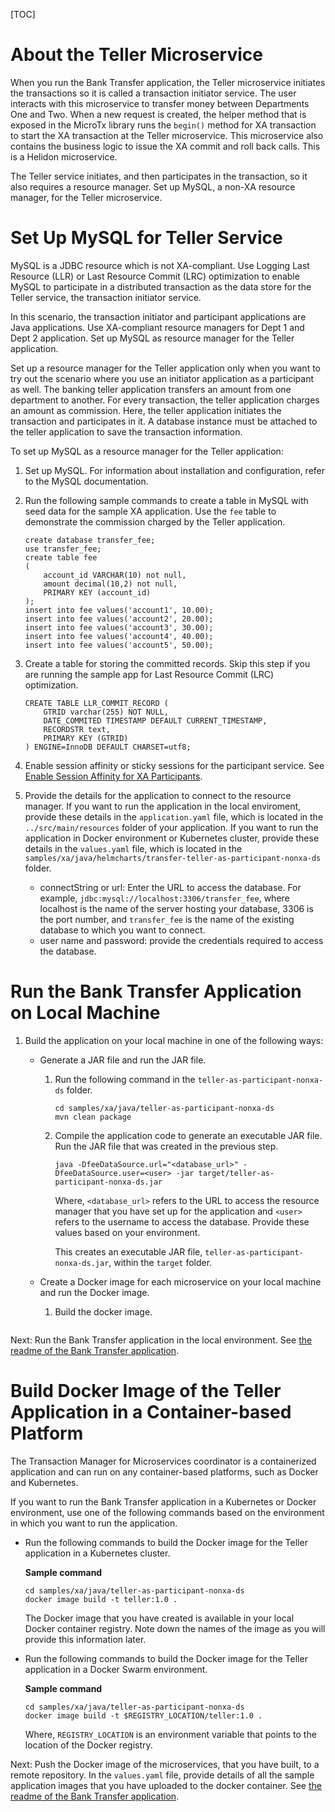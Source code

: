 [TOC]

# About the Teller Microservice

When you run the Bank Transfer application, the Teller microservice initiates the transactions so it is called a transaction initiator service. The user interacts with this microservice to transfer money between Departments One and Two. When a new request is created, the helper method that is exposed in the MicroTx library runs the `begin()` method for XA transaction to start the XA transaction at the Teller microservice. This microservice also contains the business logic to issue the XA commit and roll back calls. This is a Helidon microservice.

The Teller service initiates, and then participates in the transaction, so it also requires a resource manager. Set up MySQL, a non-XA resource manager, for the Teller microservice.

# Set Up MySQL for Teller Service

MySQL is a JDBC resource which is not XA-compliant. Use Logging Last Resource (LLR) or Last Resource Commit (LRC) optimization to enable MySQL to participate in a distributed transaction as the data store for the Teller service, the transaction initiator service.

In this scenario, the transaction initiator and participant applications are Java applications. Use XA-compliant resource managers for Dept 1 and Dept 2 application. Set up MySQL as resource manager for the Teller application.

Set up a resource manager for the Teller application only when you want to try out the scenario where you use an initiator application as a participant as well. The banking teller application transfers an amount from one department to another. For every transaction, the teller application charges an amount as commission. Here, the teller application initiates the transaction and participates in it. A database instance must be attached to the teller application to save the transaction information.

To set up MySQL as a resource manager for the Teller application:

1.  Set up MySQL. For information about installation and configuration, refer to the MySQL documentation.
2.  Run the following sample commands to create a table in MySQL with seed data for the sample XA application. Use the `fee` table to demonstrate the commission charged by the Teller application.
    ```
    create database transfer_fee;
    use transfer_fee;
    create table fee
    (
        account_id VARCHAR(10) not null,
        amount decimal(10,2) not null,
        PRIMARY KEY (account_id)
    );
    insert into fee values('account1', 10.00);
    insert into fee values('account2', 20.00);
    insert into fee values('account3', 30.00);
    insert into fee values('account4', 40.00);
    insert into fee values('account5', 50.00);
    ```

3. Create a table for storing the committed records. Skip this step if you are running the sample app for Last Resource Commit (LRC) optimization.

    ```
    CREATE TABLE LLR_COMMIT_RECORD (
        GTRID varchar(255) NOT NULL,
        DATE_COMMITED TIMESTAMP DEFAULT CURRENT_TIMESTAMP,
        RECORDSTR text,
        PRIMARY KEY (GTRID)
    ) ENGINE=InnoDB DEFAULT CHARSET=utf8;
    ```
4. Enable session affinity or sticky sessions for the participant service. See [Enable Session Affinity for XA Participants](https://docs.oracle.com/en/database/oracle/transaction-manager-for-microservices/23.4.2/tmmdg/set-sample-applications.html#GUID-F3BE4A11-1C96-4608-A000-DAD504D61349).

5. Provide the details for the application to connect to the resource manager. If you want to run the application in the local enviroment, provide these details in the `application.yaml` file, which is located in the `../src/main/resources` folder of your application. If you want to run the application in Docker environment or Kubernetes cluster, provide these details in the `values.yaml` file, which is located in the `samples/xa/java/helmcharts/transfer-teller-as-participant-nonxa-ds` folder.

    * connectString or url: Enter the URL to access the database. For example, `jdbc:mysql://localhost:3306/transfer_fee`, where localhost is the name of the server hosting your database, 3306 is the port number, and `transfer_fee` is the name of the existing database to which you want to connect.
    * user name and password: provide the credentials required to access the database.

# Run the Bank Transfer Application on Local Machine

1. Build the application on your local machine in one of the following ways:
    *  Generate a JAR file and run the JAR file.

       1. Run the following command in the `teller-as-participant-nonxa-ds` folder.

          ```
          cd samples/xa/java/teller-as-participant-nonxa-ds
          mvn clean package
          ```

       2. Compile the application code to generate an executable JAR file. Run the JAR file that was created in the previous step.

          ```
          java -DfeeDataSource.url="<database_url>" -DfeeDataSource.user=<user> -jar target/teller-as-participant-nonxa-ds.jar
          ```

          Where, `<database_url>` refers to the URL to access the resource manager that you have set up for the application and `<user>` refers to the username to access the database. Provide these values based on your environment.

          This creates an executable JAR file, `teller-as-participant-nonxa-ds.jar`, within the `target` folder.

    *   Create a Docker image for each microservice on your local machine and run the Docker image.

        1. Build the docker image.
           ```
           
           ```

Next: Run the Bank Transfer application in the local environment. See [the readme of the Bank Transfer application](../../readme.md/run-the-bank-transfer-application-to-transfer-an-amount).

# Build Docker Image of the Teller Application in a Container-based Platform

The Transaction Manager for Microservices coordinator is a containerized application and can run on any container-based platforms, such as Docker and Kubernetes.

If you want to run the Bank Transfer application in a Kubernetes or Docker environment, use one of the following commands based on the environment in which you want to run the application.

*  Run the following commands to build the Docker image for the Teller application in a Kubernetes cluster.

    **Sample command**

    ```
    cd samples/xa/java/teller-as-participant-nonxa-ds
    docker image build -t teller:1.0 .
    ```
    The Docker image that you have created is available in your local Docker container registry. Note down the names of the image as you will provide this information later.

*   Run the following commands to build the Docker image for the Teller application in a Docker Swarm environment.
    
    **Sample command**
    ```
    cd samples/xa/java/teller-as-participant-nonxa-ds
    docker image build -t $REGISTRY_LOCATION/teller:1.0 .
    ```

    Where, `REGISTRY_LOCATION` is an environment variable that points to the location of the Docker registry.

Next: Push the Docker image of the microservices, that you have built, to a remote repository. In the `values.yaml` file, provide details of all the sample application images that you have uploaded to the docker container. See [the readme of the Bank Transfer application](../../readme.md).
